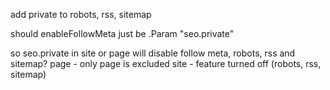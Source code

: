 add private to robots, rss, sitemap

should enableFollowMeta just be .Param "seo.private"

so seo.private in site or page will disable follow meta, robots, rss and sitemap?
page - only page is excluded
site - feature turned off (robots, rss, sitemap)
